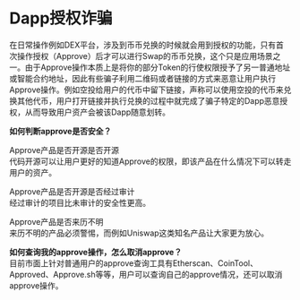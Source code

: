 # Dapp授权诈骗

在日常操作例如DEX平台，涉及到币币兑换的时候就会用到授权的功能，只有首次操作授权（Approve）后才可以进行Swap的币币兑换，这个只是应用场景之一。由于Approve操作本质上是将你的部分Token的行使权限授予了另一普通地址或智能合约地址，因此有些骗子利用二维码或者链接的方式来恶意让用户执行Approve操作。例如空投给用户的代币中留下链接，声称可以使用空投的代币来兑换其他代币，用户打开链接并执行兑换的过程中就完成了骗子特定的Dapp恶意授权，从而导致用户资产会被该Dapp随意划转。

**如何判断approve是否安全？**

Approve产品是否开源是否开源  
代码开源可以让用户更好的知道Approve的权限，即该产品在什么情况下可以转走用户的资产。

Approve产品是否开源是否经过审计   
经过审计的项目比未审计的安全性更高。

Approve产品是否来历不明   
来历不明的产品必须警惕，而例如Uniswap这类知名产品让大家更为放心。

**如何查询我的approve操作，怎么取消approve？**  
目前市面上针对普通用户的approve查询工具有Etherscan、CoinTool、Approved、Approve.sh等等，用户可以查询自己的approve情况，还可以取消approve操作。


